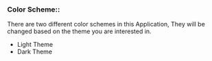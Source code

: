### Color Scheme::
There are two different color schemes in this Application, They will be changed based on the theme you are interested in.
- Light Theme
- Dark Theme
